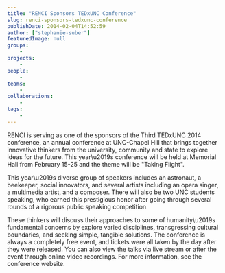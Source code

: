 ```yaml
---
title: "RENCI Sponsors TEDxUNC Conference"
slug: renci-sponsors-tedxunc-conference
publishDate: 2014-02-04T14:52:59
author: ["stephanie-suber"]
featuredImage: null
groups:
    - 
projects:
    - 
people:
    - 
teams: 
    - 
collaborations:
    - 
tags:
    - 
---
```

<p>RENCI is serving as one of the sponsors of the Third TEDxUNC 2014 conference, an annual conference at UNC-Chapel Hill that brings together innovative thinkers from the university, community and state to explore ideas for the future. This year\u2019s conference will be held at Memorial Hall from February 15-25 and the theme will be "Taking Flight".</p>
<p>This year\u2019s diverse group of speakers includes an astronaut, a beekeeper, social innovators, and several artists including an opera singer, a multimedia artist, and a composer. There will also be two UNC students speaking, who earned this prestigious honor after going through several rounds of a rigorous public speaking competition.</p>
<p>These thinkers will discuss their approaches to some of humanity\u2019s fundamental concerns by explore varied disciplines, transgressing cultural boundaries, and seeking simple, tangible solutions. The conference is always a completely free event, and tickets were all taken by the day after they were released. You can also view the talks via live stream or after the event through online video recordings. For more information, see the conference website.</p>
<!-- AddThis Advanced Settings generic via filter on the_content --><!-- AddThis Share Buttons generic via filter on the_content -->
